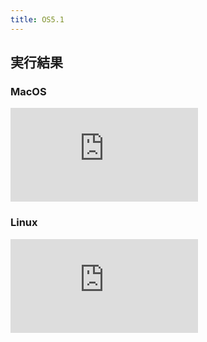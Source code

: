 ```yaml
---
title: OS5.1
---
```


## 実行結果
### MacOS

![cpu4_results.pdf](https://ie.u-ryukyu.ac.jp/~e235718/os/5.1/img/cpu4_results.pdf)

### Linux

![cpu30_results.pdf](https://ie.u-ryukyu.ac.jp/~e235718/os/5.1/img/cpu30_results.pdf)

